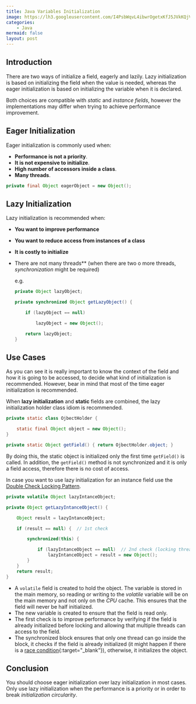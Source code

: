 ```yaml
---
title: Java Variables Initialization
image: https://lh3.googleusercontent.com/I4PsbWqvL4ibwrOgetxKfJ5JVkKQjVIeMpzrlQ08Ng88LL9EACrLC4MhsnbHZhALRvmyzySCFJyNaKU3yjTL64ZduAlcQFOHk7-kKJ5ZF_3nf3BOBMVy7CVaOXuJj9D7XlATPp9H0Gx5gaAdxV8sZ-8fxV3EgG2uXnmAORgPNmqd7yPxtiKRFYNC6x1-CgSxCUl0HICt0DcoqWheaT5dYYOqLAWMbc6tXs-ivvK1EG3VmIMOIxIeaB0jOMyKI7buaNu9Hi_vzAgYDajbkVhTbxGkAoPk5WbBMIpWJDOY6zYBr_HtpzAfkrL9w5QHhtgoaScIAVxRapcfoACXp4xunp_teqyvZ4w_Riiwo_n-RS6vkOPMaotPfFrwIjh9zYgCv8JdqlKIQ_mZ_YiFEdBzrKO6bI0d26Tlj6zBizNG6yRjZGhYPqrctNiEyB1mk-E4U8Y45e-6gdI2X4MhLiatUtxflvCx5b5QtClKHWIdzJbtkKoRFk0C67kETKfk2J923pV_Mf7fcqg__SwomTXB8RhYgopaPBenjalnx5lRXv1Bt7rk0kwrbangOdkhAM3BbONO8k-jNJG9si0QKEwdjzeDQpyGgWwSQ38Q_XWnNld3RytyA8qsAs0Ed8RFvcpGwCxJRSW3GFKFe3Irx24PHrv85-pNbGTZ19ZgAKrh9PhlzNgyO0UbQed833wt=w1920-h1280-no?authuser=1
categories:
    - Java
mermaid: false
layout: post
---
```


## Introduction

There are two ways of initialize a field, eagerly and lazily. Lazy initialization is based on initializing the field when the value is needed, whereas the eager initialization is based on initializing the variable when it is declared.

Both choices are compatible with _static_ and _instance fields_, however the implementations may differ when trying to achieve performance improvement.

## Eager Initialization

Eager initialization is commonly used when:

- **Performance is not a priority**.
- **It is not expensive to initialize**.
- **High number of accessors inside a class**.
- **Many threads**.

```java
private final Object eagerObject = new Object();
```

## Lazy Initialization

Lazy initialization is recommended when:

- **You want to improve performance**
- **You want to reduce access from instances of a class**
- **It is costly to initialize**
- There are not many threads** (when there are two o more threads, _synchronization_ might be required)

    e.g. 

    ```java
    private Object lazyObject;

    private synchronized Object getLazyObject() {

        if (lazyObject == null)

            lazyObject = new Object();

        return lazyObject;
    }
    ```

## Use Cases

As you can see it is really important to know the context of the field and how it is going to be accessed, to decide what kind of initialization is recommended. However, bear in mind that most of the time eager initialization is recommended.

When **lazy initialization** and **static** fields are combined, the lazy initialization holder class idiom is recommended.

```java
private static class OjbectHolder {

    static final Object object = new Object();
}

private static Object getField() { return OjbectHolder.object; }
```

By doing this, the static object is initialized only the first time `getField()` is called. In addition, the `getField()` method is not synchronized and it is only a field access, therefore there is no cost of access.

In case you want to use lazy initialization for an instance field use the [Double Check Locking Pattern](https://sergiomartinrubio.com/articles/creational-patterns#double-checked-locking-pattern).

```java
private volatile Object lazyIntanceObject;

private Object getLazyIntanceObject() {

    Object result = lazyIntanceObject;

    if (result == null) {  // 1st check

        synchronized(this) {

            if (lazyIntanceObject == null)  // 2nd check (locking thread)
                lazyIntanceObject = result = new Object();
        }
    }
    return result;
}
```

- A `volatile` field is created to hold the object. The variable is stored in the main memory, so reading or writing to the _volatile_ variable will be on the main memory and not only on the _CPU_ cache. This ensures that the field will never be half initialized.
- The new variable is created to ensure that the field is read only.
- The first check is to improve performance by verifying if the field is already initialized before locking and allowing that multiple threads can access to the field.
- The synchronized block ensures that only one thread can go inside the block, it checks if the field is already initialized (it might happen if there is a [race condition](http://tutorials.jenkov.com/java-concurrency/race-conditions-and-critical-sections.html){:target="_blank"}), otherwise, it initializes the object.

## Conclusion

You should choose eager initialization over lazy initialization in most cases. Only use lazy initialization when the performance is a priority or in order to break _initialization circularity_.
